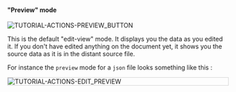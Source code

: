 #### "Preview" mode

<div>
  <img
    alt="TUTORIAL-ACTIONS-PREVIEW_BUTTON"
    src="https://raw.githubusercontent.com/multi-coop/vizboard-website-content/main/images/tutorial/view-btn_preview.png"
    />
</div>

This is the default "edit-view" mode. It displays you the data as you edited it. If you don't have edited anything on the document yet, it shows you the source data as it is in the distant source file.

For instance the `preview` mode for a `json` file looks something like this :

<div style="border: thin solid lightgrey;">
  <img 
    alt="TUTORIAL-ACTIONS-EDIT_PREVIEW"
    src="https://raw.githubusercontent.com/multi-coop/vizboard-website-content/main/images/tutorial/edition-preview-json.png"
    />
</div>

